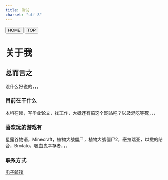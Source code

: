 ```yaml
---
title: 测试
charset: "utf-8"
---
```


<head>
    <meta charset="UTF-8">
    <meta name="viewport" content="width=device-width, initial-scale=1.0">
    <title>HSING</title>
    <link rel="stylesheet" href="/CSS/index.css">
    <link rel="icon" href="/RES/icon.ico" type="image/x-icon">
</head>

<div class="fixed-bar">
        <button onclick="location.href='/index.html'">HOME</button>
        <button onclick="window.scrollTo(0, 0)">TOP</button>
</div>

# 关于我

## 总而言之

没什么好说的，，，

### 目前在干什么

本科在读，写毕业论文，找工作，大概还有搞这个网站吧？以及混吃等死，，，

### 喜欢玩的游戏有

星露谷物语，Minecraft，植物大战僵尸，植物大战僵尸2，泰拉瑞亚，以撒的结合，Brotato，吸血鬼幸存者，，，

### 联系方式

[电子邮箱](mailto:hsingyu.yen@icloud.com)